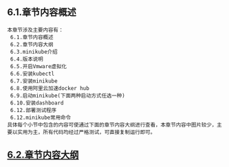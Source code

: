 
## 6.1.章节内容概述
    本章节涉及主要内容有：
     6.1.章节内容概述
     6.2.章节内容大纲
     6.3.minikube介绍
     6.4.版本说明
     6.5.开启Vmware虚拟化
     6.6.安装kubectl
     6.7.安装minikube
     6.8.使用阿里云加速docker hub
     6.9.启动minikube(下面两种启动方式任选一种)
     6.10.安装dashboard
     6.12.部署测试程序
     6.12.minikube常用命令
	具体每个小节中包含的内容可使通过下面的章节内容大纲进行查看，本章节内容中图片较少，主要以实用为主，所有代码均经过严格测试，可直接复制运行即可。

## <a href="/enhance/markmap/environment/centos/centos7/chapter/centos7-outline5-chapter6.html" target="_blank">6.2.章节内容大纲</a>

<Markmap localtion="/enhance/markmap/environment/centos/centos7/chapter/centos7-outline5-chapter6.html"/>


